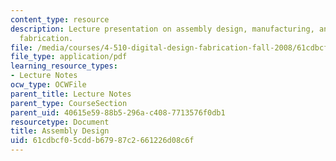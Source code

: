 ```yaml
---
content_type: resource
description: Lecture presentation on assembly design, manufacturing, and errors in
  fabrication.
file: /media/courses/4-510-digital-design-fabrication-fall-2008/61cdbcf05cddb67987c2661226d08c6f_lec4_2.pdf
file_type: application/pdf
learning_resource_types:
- Lecture Notes
ocw_type: OCWFile
parent_title: Lecture Notes
parent_type: CourseSection
parent_uid: 40615e59-88b5-296a-c408-7713576f0db1
resourcetype: Document
title: Assembly Design
uid: 61cdbcf0-5cdd-b679-87c2-661226d08c6f
---
```

